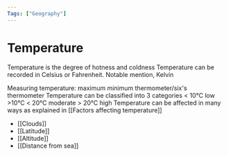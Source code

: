 ```yaml
---
Tags: ["Geography"]
---
```

# Temperature
Temperature is the degree of hotness and coldness
Temperature can be recorded in Celsius or Fahrenheit.
	Notable mention, Kelvin

Measuring temperature: maximum minimum thermometer/six's thermometer
Temperature can be classified into 3 categories
	< 10℃ low
	>10℃ < 20℃ moderate
	> 20℃ high
Temperature can be affected in many ways as explained in [[Factors affecting temperature]]
- [[Clouds]]
- [[Latitude]]
- [[Altitude]]
- [[Distance from sea]]